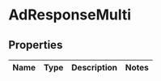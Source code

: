 

# AdResponseMulti

## Properties

Name | Type | Description | Notes
------------ | ------------- | ------------- | -------------




